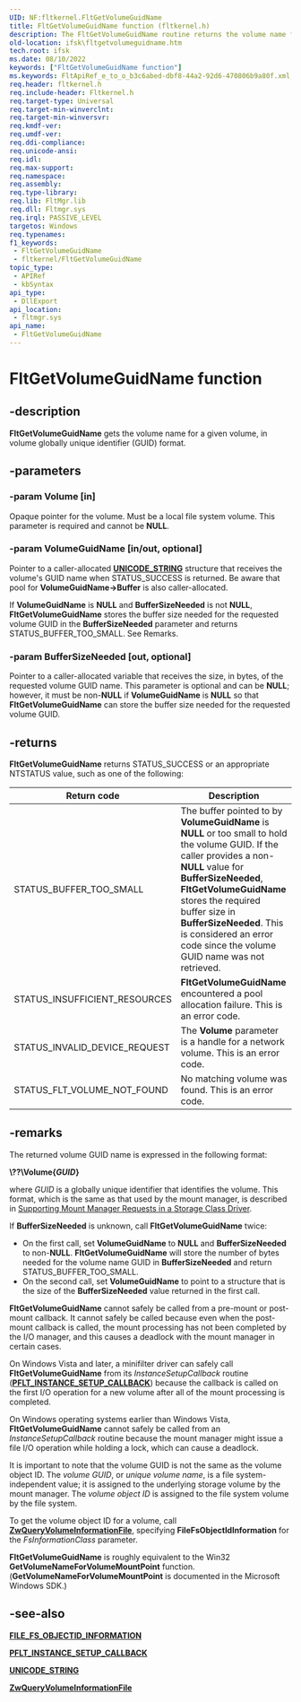 ```yaml
---
UID: NF:fltkernel.FltGetVolumeGuidName
title: FltGetVolumeGuidName function (fltkernel.h)
description: The FltGetVolumeGuidName routine returns the volume name for a given volume, in volume globally unique identifier (GUID) format.
old-location: ifsk\fltgetvolumeguidname.htm
tech.root: ifsk
ms.date: 08/10/2022
keywords: ["FltGetVolumeGuidName function"]
ms.keywords: FltApiRef_e_to_o_b3c6abed-dbf8-44a2-92d6-470806b9a80f.xml, FltGetVolumeGuidName, FltGetVolumeGuidName routine [Installable File System Drivers], fltkernel/FltGetVolumeGuidName, ifsk.fltgetvolumeguidname
req.header: fltkernel.h
req.include-header: Fltkernel.h
req.target-type: Universal
req.target-min-winverclnt: 
req.target-min-winversvr: 
req.kmdf-ver: 
req.umdf-ver: 
req.ddi-compliance: 
req.unicode-ansi: 
req.idl: 
req.max-support: 
req.namespace: 
req.assembly: 
req.type-library: 
req.lib: FltMgr.lib
req.dll: Fltmgr.sys
req.irql: PASSIVE_LEVEL
targetos: Windows
req.typenames: 
f1_keywords:
 - FltGetVolumeGuidName
 - fltkernel/FltGetVolumeGuidName
topic_type:
 - APIRef
 - kbSyntax
api_type:
 - DllExport
api_location:
 - fltmgr.sys
api_name:
 - FltGetVolumeGuidName
---
```


# FltGetVolumeGuidName function

## -description

**FltGetVolumeGuidName** gets the volume name for a given volume, in volume globally unique identifier (GUID) format.

## -parameters

### -param Volume [in]

Opaque pointer for the volume. Must be a local file system volume. This parameter is required and cannot be **NULL**.

### -param VolumeGuidName [in/out, optional]

Pointer to a caller-allocated [**UNICODE_STRING**](/windows/win32/api/ntdef/ns-ntdef-_unicode_string) structure that receives the volume's GUID name when STATUS_SUCCESS is returned. Be aware that pool for **VolumeGuidName->Buffer** is also caller-allocated.

If **VolumeGuidName** is **NULL** and **BufferSizeNeeded** is not **NULL**, **FltGetVolumeGuidName** stores the buffer size needed for the requested volume GUID in the **BufferSizeNeeded** parameter and returns STATUS_BUFFER_TOO_SMALL. See Remarks.

### -param BufferSizeNeeded [out, optional]

Pointer to a caller-allocated variable that receives the size, in bytes, of the requested volume GUID name. This parameter is optional and can be **NULL**; however, it must be non-**NULL** if **VolumeGuidName** is **NULL** so that **FltGetVolumeGuidName** can store the buffer size needed for the requested volume GUID.

## -returns

**FltGetVolumeGuidName** returns STATUS_SUCCESS or an appropriate NTSTATUS value, such as one of the following:

| Return code | Description |
| ----------- | ----------- |
| STATUS_BUFFER_TOO_SMALL | The buffer pointed to by **VolumeGuidName** is **NULL** or too small to hold the volume GUID. If the caller provides a non-**NULL** value for **BufferSizeNeeded**, **FltGetVolumeGuidName** stores the required buffer size in **BufferSizeNeeded**. This is considered an error code since the volume GUID name was not retrieved. |
| STATUS_INSUFFICIENT_RESOURCES | **FltGetVolumeGuidName** encountered a pool allocation failure. This is an error code. |
| STATUS_INVALID_DEVICE_REQUEST | The **Volume** parameter is a handle for a network volume. This is an error code. |
| STATUS_FLT_VOLUME_NOT_FOUND | No matching volume was found. This is an error code. |

## -remarks

The returned volume GUID name is expressed in the following format:

**\\??\Volume{***GUID***}**

where *GUID* is a globally unique identifier that identifies the volume. This format, which is the same as that used by the mount manager, is described in [Supporting Mount Manager Requests in a Storage Class Driver](/windows-hardware/drivers/storage/supporting-mount-manager-requests-in-a-storage-class-driver).

If **BufferSizeNeeded** is unknown, call **FltGetVolumeGuidName** twice:

- On the first call, set **VolumeGuidName** to **NULL** and **BufferSizeNeeded** to non-**NULL**. **FltGetVolumeGuidName** will store the number of bytes needed for the volume name GUID in   **BufferSizeNeeded** and return STATUS_BUFFER_TOO_SMALL.
- On the second call, set **VolumeGuidName** to point to a structure that is the size of the **BufferSizeNeeded** value returned in the first call.

**FltGetVolumeGuidName** cannot safely be called from a pre-mount or post-mount callback. It cannot safely be called because even when the post-mount callback is called, the mount processing has not been completed by the I/O manager, and this causes a deadlock with the mount manager in certain cases.

On Windows Vista and later, a minifilter driver can safely call **FltGetVolumeGuidName** from its *InstanceSetupCallback* routine ([**PFLT_INSTANCE_SETUP_CALLBACK**](nc-fltkernel-pflt_instance_setup_callback.md)) because the callback is called on the first I/O operation for a new volume after all of the mount processing is completed.

On Windows operating systems earlier than Windows Vista, **FltGetVolumeGuidName** cannot safely be called from an *InstanceSetupCallback* routine because the mount manager might issue a file I/O operation while holding a lock, which can cause a deadlock.

It is important to note that the volume GUID is not the same as the volume object ID. The *volume GUID*, or *unique volume name*, is a file system-independent value; it is assigned to the underlying storage volume by the mount manager. The *volume object ID* is assigned to the file system volume by the file system.

To get the volume object ID for a volume, call [**ZwQueryVolumeInformationFile**](../ntifs/nf-ntifs-zwqueryvolumeinformationfile.md), specifying **FileFsObjectIdInformation** for the *FsInformationClass* parameter.

**FltGetVolumeGuidName** is roughly equivalent to the Win32 **GetVolumeNameForVolumeMountPoint** function. (**GetVolumeNameForVolumeMountPoint** is documented in the Microsoft Windows SDK.)

## -see-also

[**FILE_FS_OBJECTID_INFORMATION**](../ntddk/ns-ntddk-_file_fs_objectid_information.md)

[**PFLT_INSTANCE_SETUP_CALLBACK**](nc-fltkernel-pflt_instance_setup_callback.md)

[**UNICODE_STRING**](/windows/win32/api/ntdef/ns-ntdef-_unicode_string)

[**ZwQueryVolumeInformationFile**](../ntifs/nf-ntifs-zwqueryvolumeinformationfile.md)

